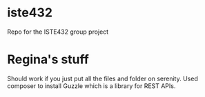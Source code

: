 # iste432
Repo for the ISTE432 group project

# Regina's stuff

Should work if you just put all the files and folder on serenity.
Used composer to install Guzzle which is a library for REST APIs.